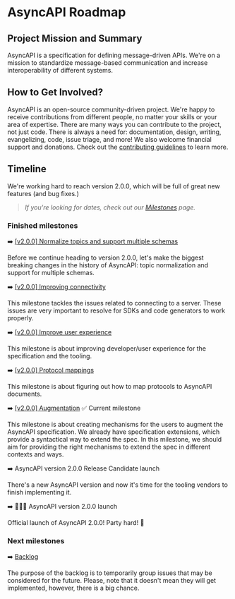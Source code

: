 # AsyncAPI Roadmap

## Project Mission and Summary
AsyncAPI is a specification for defining message-driven APIs. We're on a mission to standardize message-based communication and increase interoperability of different systems.

## How to Get Involved?
AsyncAPI is an open-source community-driven project. We're happy to receive contributions from different people, no matter your skills or your area of expertise. There are many ways you can contribute to the project, not just code. There is always a need for: documentation, design, writing, evangelizing, code, issue triage, and more! We also welcome financial support and donations. Check out the [contributing guidelines](./CONTRIBUTING.md) to learn more.

## Timeline

We're working hard to reach version 2.0.0, which will be full of great new features (and bug fixes.)

> *If you're looking for dates, check out our [Milestones](https://github.com/asyncapi/asyncapi/milestones?direction=asc&sort=due_date) page.*

### Finished milestones

:arrow_right: [[v2.0.0] Normalize topics and support multiple schemas](https://github.com/asyncapi/asyncapi/milestone/3)

Before we continue heading to version 2.0.0, let's make the biggest breaking changes in the history of AsyncAPI: topic normalization and support for multiple schemas.

:arrow_right: [[v2.0.0] Improving connectivity](https://github.com/asyncapi/asyncapi/milestone/1)

This milestone tackles the issues related to connecting to a server. These issues are very important to resolve for SDKs and code generators to work properly.

:arrow_right: [[v2.0.0] Improve user experience](https://github.com/asyncapi/asyncapi/milestone/4) 

This milestone is about improving developer/user experience for the specification and the tooling.

:arrow_right: [[v2.0.0] Protocol mappings](https://github.com/asyncapi/asyncapi/milestone/2)

This milestone is about figuring out how to map protocols to AsyncAPI documents.

:arrow_right: [[v2.0.0] Augmentation](https://github.com/asyncapi/asyncapi/milestone/5) :white_check_mark: Current milestone

This milestone is about creating mechanisms for the users to augment the AsyncAPI specification. We already have specification extensions, which provide a syntactical way to extend the spec. In this milestone, we should aim for providing the right mechanisms to extend the spec in different contexts and ways.

:arrow_right: AsyncAPI version 2.0.0 Release Candidate launch

There's a new AsyncAPI version and now it's time for the tooling vendors to finish implementing it.

:arrow_right: :tada::tada::tada: AsyncAPI version 2.0.0 launch

Official launch of AsyncAPI 2.0.0! Party hard! :beers:

### Next milestones

:arrow_right: [Backlog](https://github.com/asyncapi/asyncapi/projects/4)

The purpose of the backlog is to temporarily group issues that may be considered for the future. Please, note that it doesn't mean they will get implemented, however, there is a big chance.
